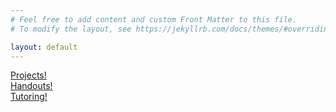 ```yaml
---
# Feel free to add content and custom Front Matter to this file.
# To modify the layout, see https://jekyllrb.com/docs/themes/#overriding-theme-defaults

layout: default
---
```



[Projects!](./Projects.html)\
[Handouts!](./Handouts.html)\
[Tutoring!](./Tutoring.html)
